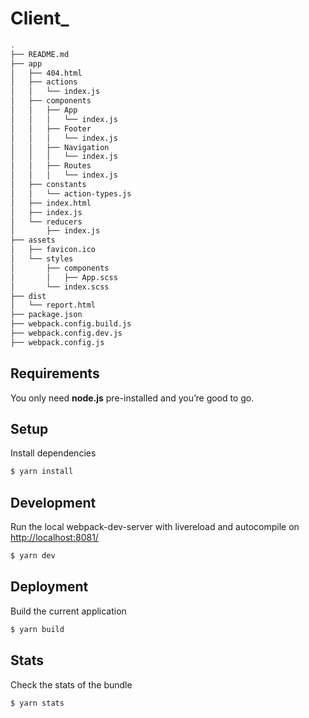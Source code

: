 # Client_

```bash
.
├── README.md
├── app
│   ├── 404.html
│   ├── actions
│   │   └── index.js
│   ├── components
│   │   ├── App
│   │   │   └── index.js
│   │   ├── Footer
│   │   │   └── index.js
│   │   ├── Navigation
│   │   │   └── index.js
│   │   ├── Routes
│   │   │   └── index.js
│   ├── constants
│   │   └── action-types.js
│   ├── index.html
│   ├── index.js
│   └── reducers
│       ├── index.js
├── assets
│   ├── favicon.ico
│   └── styles
│       ├── components
│       │   ├── App.scss
│       └── index.scss
├── dist
│   └── report.html
├── package.json
├── webpack.config.build.js
├── webpack.config.dev.js
├── webpack.config.js
```


## Requirements
You only need <b>node.js</b> pre-installed and you’re good to go.

## Setup
Install dependencies
```sh
$ yarn install
```

## Development
Run the local webpack-dev-server with livereload and autocompile on [http://localhost:8081/](http://localhost:8081/)
```sh
$ yarn dev
```
## Deployment
Build the current application
```sh
$ yarn build
```

## Stats
Check the stats of the bundle
```sh
$ yarn stats
```
